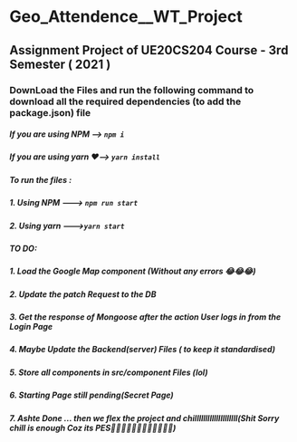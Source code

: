 # Geo_Attendence__WT_Project
## Assignment Project of UE20CS204 Course - 3rd Semester ( 2021 )

### DownLoad the Files and run the following command to download all the required dependencies (to add the package.json) file

##### If you are using NPM --> `npm i`
##### If you are using yarn ❤️--> `yarn install`


##### To run the files :
##### 1. Using NPM ---> `npm run start`
##### 2. Using yarn --->`yarn start`


##### TO DO:
##### 1. Load the Google Map component (Without any errors 😂😂😂)
##### 2. Update the patch Request to the DB
##### 3. Get the response of Mongoose after the action User logs in from the Login Page
##### 4. Maybe Update the Backend(server) Files ( to keep it standardised)
##### 5. Store all components in src/component Files (lol)
##### 6. Starting Page still pending(Secret Page)
##### 7. Ashte Done ... then we flex the project and chillllllllllllllllllll(Shit Sorry chill is enough Coz its PES🤣🤣🤣😂😂😂😂😂🤣🤣🤣👀)
